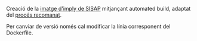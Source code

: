 Creació de la [imatge d'imply de SISAP](https://hub.docker.com/r/sisap/imply/) mitjançant automated build, adaptat del [procés recomanat](https://github.com/implydata/distribution-docker).

Per canviar de versió només cal modificar la línia corresponent del Dockerfile.
